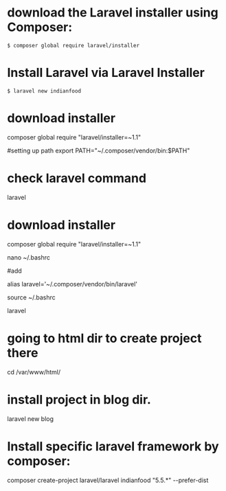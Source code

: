 
# download the Laravel installer using Composer:
    $ composer global require laravel/installer
# Install Laravel via Laravel Installer
    $ laravel new indianfood

# download installer
composer global require "laravel/installer=~1.1"

#setting up path
export PATH="~/.composer/vendor/bin:$PATH" 

# check laravel command
laravel 

# download installer
composer global require "laravel/installer=~1.1"

nano ~/.bashrc

#add

alias laravel='~/.composer/vendor/bin/laravel'

source ~/.bashrc

laravel

# going to html dir to create project there
cd /var/www/html/
# install project in blog dir.
laravel new blog

# Install specific laravel framework by composer:
composer create-project laravel/laravel indianfood  "5.5.*" --prefer-dist
